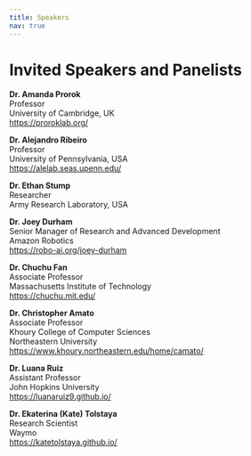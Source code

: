 ```yaml
---
title: Speakers
nav: true
---
```


# Invited Speakers and Panelists

**Dr. Amanda Prorok**\
Professor\
University of Cambridge, UK\
https://proroklab.org/

**Dr. Alejandro Ribeiro**\
Professor\
University of Pennsylvania, USA\
https://alelab.seas.upenn.edu/

**Dr. Ethan Stump**\
Researcher\
Army Research Laboratory, USA

**Dr. Joey Durham**\
Senior Manager of Research and Advanced Development\
Amazon Robotics\
https://robo-ai.org/joey-durham

**Dr. Chuchu Fan**\
Associate Professor\
Massachusetts Institute of Technology\
https://chuchu.mit.edu/

**Dr. Christopher Amato**\
Associate Professor\
Khoury College of Computer Sciences\
Northeastern University\
https://www.khoury.northeastern.edu/home/camato/

**Dr. Luana Ruiz**\
Assistant Professor\
John Hopkins University\
https://luanaruiz9.github.io/

**Dr. Ekaterina (Kate) Tolstaya**\
Research Scientist\
Waymo\
https://katetolstaya.github.io/
